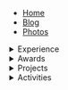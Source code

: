 
<!--title>Mert Akengin</title-->

<script async defer >
async function loadLogo(elem) {
	return await fetch("https://ipv4.wtfismyip.com/json")
		.then(resp => resp.json())
		.then(json => {
			elem.innerHTML = `mert@${json.YourFuckingIPAddress}:~$ `
			return elem
		})
}
loadLogo(document.querySelector("code"))
</script>

<div class="accordion-body">

- [Home](home)
- [Blog](blog)
- [Photos](//unsplash.com/spacelatte)

</div>


<details class="accordion" open_ >
	<summary class="accordion-header">
		<i class="icon icon-arrow-right mr-1"></i>
		Experience
	</summary>
	<div class="accordion-body" data-load="../pages/work.md" onload="alert(e)" ></div>
</details>


<details class="accordion" open_ >
	<summary class="accordion-header">
		<i class="icon icon-arrow-right mr-1"></i>
		Awards
	</summary>
	<div class="accordion-body" data-load="../pages/awards.md" ></div>
</details>


<details class="accordion" open_ >
	<summary class="accordion-header">
		<i class="icon icon-arrow-right mr-1"></i>
		Projects
	</summary>
	<div class="accordion-body" data-load="../pages/projects.md" ></div>
</details>

<details class="accordion" open_ >
	<summary class="accordion-header">
		<i class="icon icon-arrow-right mr-1"></i>
		Activities
	</summary>
	<div class="accordion-body" data-load="../pages/volunteer.md" ></div>
</details>
